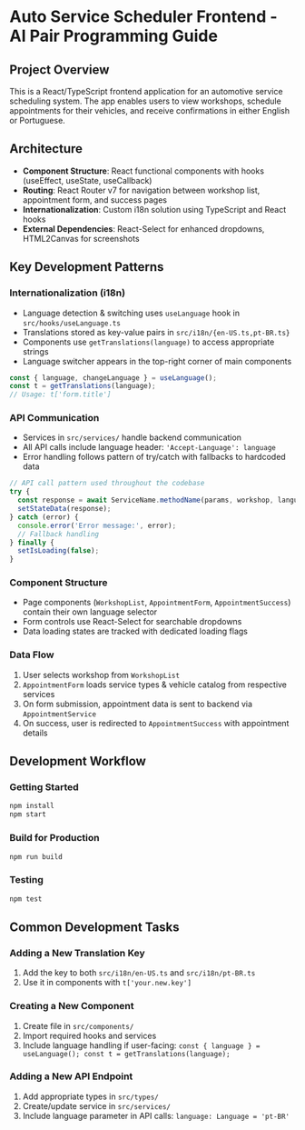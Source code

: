 # Auto Service Scheduler Frontend - AI Pair Programming Guide

## Project Overview

This is a React/TypeScript frontend application for an automotive service scheduling system. The app enables users to view workshops, schedule appointments for their vehicles, and receive confirmations in either English or Portuguese.

## Architecture

- **Component Structure**: React functional components with hooks (useEffect, useState, useCallback)
- **Routing**: React Router v7 for navigation between workshop list, appointment form, and success pages
- **Internationalization**: Custom i18n solution using TypeScript and React hooks
- **External Dependencies**: React-Select for enhanced dropdowns, HTML2Canvas for screenshots

## Key Development Patterns

### Internationalization (i18n)

- Language detection & switching uses `useLanguage` hook in `src/hooks/useLanguage.ts`
- Translations stored as key-value pairs in `src/i18n/{en-US.ts,pt-BR.ts}`
- Components use `getTranslations(language)` to access appropriate strings
- Language switcher appears in the top-right corner of main components

```typescript
const { language, changeLanguage } = useLanguage();
const t = getTranslations(language);
// Usage: t['form.title']
```

### API Communication

- Services in `src/services/` handle backend communication
- All API calls include language header: `'Accept-Language': language`
- Error handling follows pattern of try/catch with fallbacks to hardcoded data

```typescript
// API call pattern used throughout the codebase
try {
  const response = await ServiceName.methodName(params, workshop, language);
  setStateData(response);
} catch (error) {
  console.error('Error message:', error);
  // Fallback handling
} finally {
  setIsLoading(false);
}
```

### Component Structure

- Page components (`WorkshopList`, `AppointmentForm`, `AppointmentSuccess`) contain their own language selector
- Form controls use React-Select for searchable dropdowns
- Data loading states are tracked with dedicated loading flags

### Data Flow

1. User selects workshop from `WorkshopList`
2. `AppointmentForm` loads service types & vehicle catalog from respective services
3. On form submission, appointment data is sent to backend via `AppointmentService`
4. On success, user is redirected to `AppointmentSuccess` with appointment details

## Development Workflow

### Getting Started

```bash
npm install
npm start
```

### Build for Production

```bash
npm run build
```

### Testing

```bash
npm test
```

## Common Development Tasks

### Adding a New Translation Key

1. Add the key to both `src/i18n/en-US.ts` and `src/i18n/pt-BR.ts`
2. Use it in components with `t['your.new.key']`

### Creating a New Component

1. Create file in `src/components/`
2. Import required hooks and services
3. Include language handling if user-facing: `const { language } = useLanguage(); const t = getTranslations(language);`

### Adding a New API Endpoint

1. Add appropriate types in `src/types/`
2. Create/update service in `src/services/`
3. Include language parameter in API calls: `language: Language = 'pt-BR'`